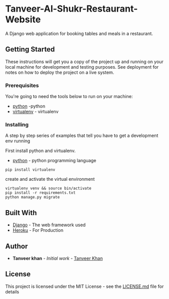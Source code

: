 # Tanveer-Al-Shukr-Restaurant-Website

A Django web application for booking tables and meals in a restaurant.

## Getting Started

These instructions will get you a copy of the project up and running on your local machine for development and testing purposes. See deployment for notes on how to deploy the project on a live system.

### Prerequisites

You're going to need the tools below to run on your machine:


* [python](https://www.python.org) -python
* [virtualenv](http://docs.python-guide.org/en/latest/dev/virtualenvs/) - virtualenv


### Installing

A step by step series of examples that tell you have to get a development env running

First install python and virtualenv.

* [python](https://www.python.org/downloads/) - python programming language

```
pip install virtualenv

```

create and activate the virtual environment 

```
virtualenv venv && source bin/activate
pip install -r requirements.txt
python manage.py migrate

```

## Built With

* [Django](https://www.djangoproject.com/) - The web framework used
* [Heroku](https://www.heroku.com) - For Production


## Author

* **Tanveer khan** - *Initial work* - [Tanveer Khan](https://github.com/tkhan11)



## License

This project is licensed under the MIT License - see the [LICENSE.md](LICENSE.md) file for details



